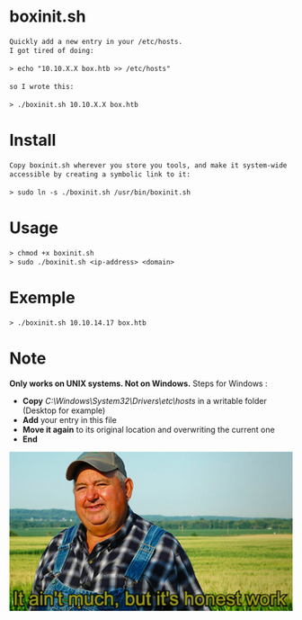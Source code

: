 # boxinit.sh
	Quickly add a new entry in your /etc/hosts.
	I got tired of doing:
	
	> echo "10.10.X.X box.htb >> /etc/hosts"
	
	so I wrote this:
	
	> ./boxinit.sh 10.10.X.X box.htb

# Install
	Copy boxinit.sh wherever you store you tools, and make it system-wide accessible by creating a symbolic link to it:

	> sudo ln -s ./boxinit.sh /usr/bin/boxinit.sh

# Usage
	> chmod +x boxinit.sh
	> sudo ./boxinit.sh <ip-address> <domain>

# Exemple
	> ./boxinit.sh 10.10.14.17 box.htb

# Note
**Only works on UNIX systems.
Not on Windows.**
Steps for Windows :
- **Copy** *C:\Windows\System32\Drivers\etc\hosts* in a writable folder (Desktop for example)
- **Add** your entry in this file
- **Move it again** to its original location and overwriting the current one
- **End** 

![It ain't much, but it's honest work](meme.jpg)
